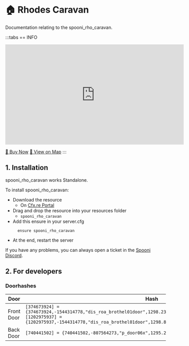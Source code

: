 # 🏠 Rhodes Caravan
Documentation relating to the spooni_rho_caravan.

:::tabs
== INFO
<iframe width="560" height="315" src="https://www.youtube.com/embed/y5oNVJU6xHY?si=2YHsJpnmza5r47yX" frameborder="0" allow="accelerometer; autoplay; clipboard-write; encrypted-media; gyroscope; picture-in-picture; web-share" referrerpolicy="strict-origin-when-cross-origin" allowfullscreen></iframe>

<a href="https://spooni-mapping.tebex.io/package/6380772" class="button-buy">🛒 Buy Now</a>
<a href="https://spooni.de/rdr2/?m=house80" class="button-map">📍 View on Map</a>
:::

## 1. Installation
spooni_rho_caravan works Standalone.  

To install spooni_rho_caravan:
- Download the resource
  - On [Cfx.re Portal](https://portal.cfx.re/)
- Drag and drop the resource into your resources folder
  - `spooni_rho_caravan`
- Add this ensure in your server.cfg
  ```
    ensure spooni_rho_caravan
  ```
- At the end, restart the server

If you have any problems, you can always open a ticket in the [Spooni Discord](https://discord.gg/spooni).

## 2. For developers
### Doorhashes
| Door                      | Hash
|---------------------------|----------------------------------------------------------------------------------|
| Front Door                | `[374673924] = {374673924,-1544314778,"dis_roa_brothel01door",1298.2303466797,-1136.1744384766,81.314559936523}` <br> `[1202975937] = {1202975937,-1544314778,"dis_roa_brothel01door",1298.8094482422,-1135.3348388672,81.314559936523}`
| Back Door                 | `[740441502] = {740441502,-807564273,"p_door06x",1295.2459716797,-1130.3863525391,80.932998657227}`
